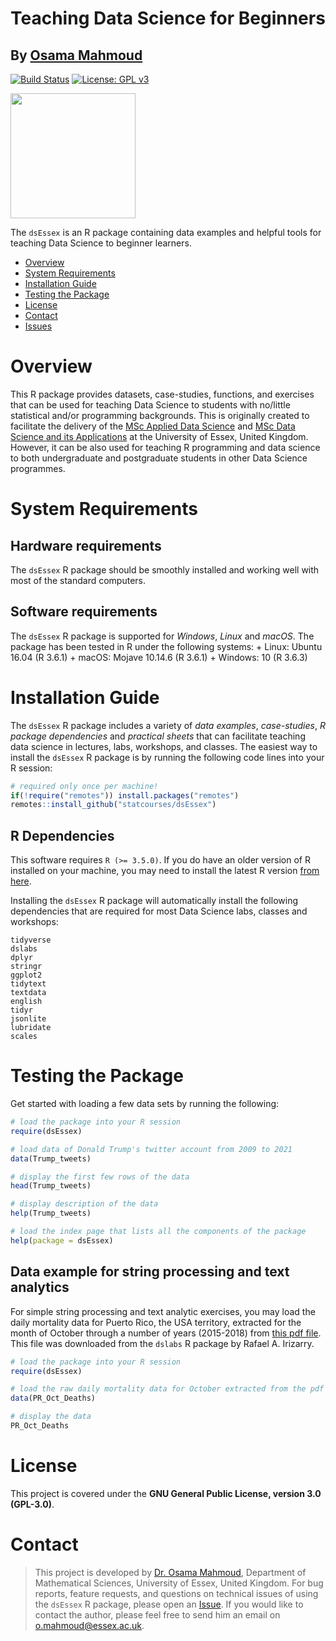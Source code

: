 
<!-- README.md is generated from README.Rmd. Please edit this file -->

# Teaching Data Science for Beginners

## By [Osama Mahmoud](https://www.essex.ac.uk/people/abdel02200/osama-mahmoud)

[![Build
Status](https://travis-ci.com/statcourses/dsEssex.svg?branch=main)](https://travis-ci.com/statcourses/dsEssex)
[![License: GPL
v3](https://img.shields.io/badge/License-GPLv3-blue.svg)](https://www.gnu.org/licenses/gpl-3.0)

<img src="img/dsEssex-logo.png" width="200px" />

The `dsEssex` is an R package containing data examples and helpful tools
for teaching Data Science to beginner learners.

- [Overview](#overview)
- [System Requirements](#system-requirements)
- [Installation Guide](#installation-guide)
- [Testing the Package](#testing-the-package)
- [License](#license)
- [Contact](#contact)
- [Issues](https://github.com/statcourses/dsEssex/issues)

# Overview

This R package provides datasets, case-studies, functions, and exercises
that can be used for teaching Data Science to students with no/little
statistical and/or programming backgrounds. This is originally created
to facilitate the delivery of the [MSc Applied Data
Science](https://www.essex.ac.uk/courses/pg01389/1/msc-applied-data-science)
and [MSc Data Science and its
Applications](https://www.essex.ac.uk/courses/pg01404/1/msc-data-science-and-its-applications)
at the University of Essex, United Kingdom. However, it can be also used
for teaching R programming and data science to both undergraduate and
postgraduate students in other Data Science programmes.

# System Requirements

## Hardware requirements

The `dsEssex` R package should be smoothly installed and working well
with most of the standard computers.

## Software requirements

The `dsEssex` R package is supported for *Windows*, *Linux* and *macOS*.
The package has been tested in R under the following systems: + Linux:
Ubuntu 16.04 (R 3.6.1) + macOS: Mojave 10.14.6 (R 3.6.1) + Windows: 10
(R 3.6.3)

# Installation Guide

The `dsEssex` R package includes a variety of *data examples*,
*case-studies*, *R package dependencies* and *practical sheets* that can
facilitate teaching data science in lectures, labs, workshops, and
classes. The easiest way to install the `dsEssex` R package is by
running the following code lines into your R session:

``` r
# required only once per machine!
if(!require("remotes")) install.packages("remotes")
remotes::install_github("statcourses/dsEssex")
```

## R Dependencies

This software requires `R (>= 3.5.0)`. If you do have an older version
of R installed on your machine, you may need to install the latest R
version [from here](https://cloud.r-project.org/).

Installing the `dsEssex` R package will automatically install the
following dependencies that are required for most Data Science labs,
classes and workshops:

    tidyverse
    dslabs
    dplyr
    stringr
    ggplot2
    tidytext
    textdata
    english
    tidyr
    jsonlite
    lubridate
    scales

# Testing the Package

Get started with loading a few data sets by running the following:

``` r
# load the package into your R session
require(dsEssex)

# load data of Donald Trump's twitter account from 2009 to 2021
data(Trump_tweets)

# display the first few rows of the data
head(Trump_tweets)

# display description of the data
help(Trump_tweets)

# load the index page that lists all the components of the package
help(package = dsEssex)
```

## Data example for string processing and text analytics

For simple string processing and text analytic exercises, you may load
the daily mortality data for Puerto Rico, the USA territory, extracted
for the month of October through a number of years (2015-2018) from
[this pdf
file](https://raw.githubusercontent.com/statcourses/dsEssex/main/Extra-materials/PR-Mortality.pdf).
This file was downloaded from the `dslabs` R package by Rafael A.
Irizarry.

``` r
# load the package into your R session
require(dsEssex)

# load the raw daily mortality data for October extracted from the pdf file
data(PR_Oct_Deaths)

# display the data
PR_Oct_Deaths
```

# License

This project is covered under the **GNU General Public License, version
3.0 (GPL-3.0)**.

# Contact

> This project is developed by [Dr. Osama
> Mahmoud](http://osmahmoud.com/), Department of Mathematical Sciences,
> University of Essex, United Kingdom. For bug reports, feature
> requests, and questions on technical issues of using the `dsEssex` R
> package, please open an
> [Issue](https://github.com/statcourses/dsEssex/issues). If you would
> like to contact the author, please feel free to send him an email on
> [o.mahmoud@essex.ac.uk](mailto:o.mahmoud@essex.ac.uk?subject=Mail%20from%20dsEssex%20project%20page).
